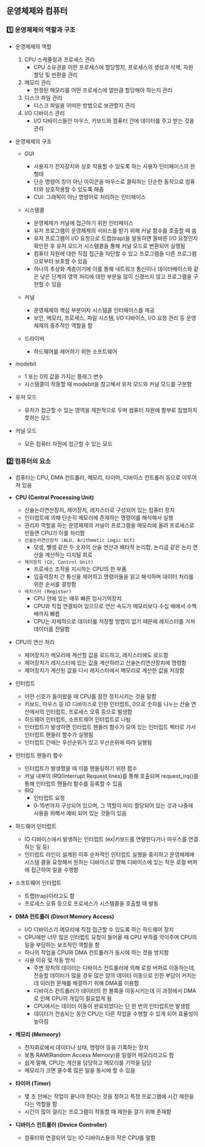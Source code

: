 ## 운영체제와 컴퓨터

### 1️⃣ 운영체제의 역할과 구조
* 운영체제의 역할
    1. CPU 스케줄링과 프로세스 관리
       * CPU 소유권을 어떤 프로세스에 할당할지, 프로세스의 생성과 삭제, 자원 할당 및 반환을 관리
    2. 메모리 관리
       * 한정된 메모리를 어떤 프로세스에 얼만큼 할당해야 하는지 관리
    3. 디스크 파일 관리
       * 디스크 파일을 어떠한 방법으로 보관할지 관리
    4. I/O 디바이스 관리
       * I/O 디바이스들인 마우스, 키보드와 컴퓨터 간에 데이터를 주고 받는 것을 관리


* 운영체제의 구조
  * GUI
    * 사용자가 전자장치와 상호 작용할 수 있도록 하는 사용자 인터페이스의 한 형태
    * 단순 명령어 창이 아닌 아이콘을 마우스로 클릭하는 단순한 동작으로 컴퓨터와 상호작용할 수 있도록 해줌
    * CUI: 그래픽이 아닌 명령어로 처리하는 인터페이스
  
  * 시스템콜
    * 운영체제가 커널에 접근하기 위한 인터페이스
    * 유저 프로그램이 운영체제의 서비스를 받기 위해 커널 함수를 호출할 때 씀
    * 유저 프로그램이 I/O 요청으로 트랩(trap)을 발동하면 올바른 I/O 요청인지 확인한 후 유저 모드가 시스템콜을 통해 커널 모드로 변환되어 실행됨
    * 컴퓨터 자원에 대한 직접 접근을 차단할 수 있고 프로그램을 다른 프로그램으로부터 보호할 수 있음
    * 하나의 추상화 계층이기에 이를 통해 네트워크 통신이나 데이터베이스와 같은 낮은 단계의 영역 처리에 대한 부분을 많이 신경쓰지 않고 프로그램을 구현할 수 있음
    
  * 커널
    * 운영체제의 핵심 부분이자 시스템콜 인터페이스를 제공
    * 보안, 메모리, 프로세스, 파일 시스템, I/O 디바이스, I/O 요청 관리 등 운영체제의 중추적인 역할을 함

  * 드라이버
    * 하드웨어를 제어하기 위한 소프트웨어


* modebit
  * 1 또는 0의 값을 가지는 플래그 변수
  * 시스템콜이 작동할 때 modebit을 참고해서 유저 모드와 커널 모드를 구분함


* 유저 모드
  * 유저가 접근할 수 있는 영역을 제한적으로 두며 컴퓨터 자원에 함부로 침범하지 못하는 모드

* 커널 모드
  * 모든 컴퓨터 자원에 접근할 수 있는 모드


### 2️⃣ 컴퓨터의 요소
* 컴퓨터는 CPU, DMA 컨트롤러, 메모리, 타이머, 디바이스 컨트롤러 등으로 이루어져 있음
* **CPU (Central Processing Unit)**
  * 산술논리연산장치, 제어장치, 레지스터로 구성되어 있는 컴퓨터 장치
  * 인터럽트에 의해 단순히 메모리에 존재하는 명령어를 해석해서 실행
  * 관리자 역할을 하는 운영체제의 커널이 프로그램을 메모리에 올려 프로세스로 만들면 CPU가 이를 처리함
  * `산술논리연산장치 (ALU, Arithmetic Logic Uit)`
    * 덧셈, 뺄셈 같은 두 숫자의 산술 연산과 배타적 논리합, 논리곱 같은 논리 연산을 계산하는 디지털 회로
  * `제어장치 (CU, Control Unit)`
    * 프로세스 조작을 지시하는 CPU의 한 부품
    * 입출력장치 간 통신을 제어하고 명령어들을 읽고 해석하며 데이터 처리를 위한 순서를 결정함
  * `레지스터 (Register)`
    * CPU 안에 있는 매우 빠른 임시기억장치
    * CPU와 직접 연결되어 있으므로 연산 속도가 메모리보다 수십 배에서 수백 배까지 빠름
    * CPU는 자체적으로 데이터를 저장할 방법이 없기 때문에 레지스터를 거쳐 데이터를 전달함


* CPU의 연산 처리
  * 제어장치가 메모리에 계산할 값을 로드하고, 레지스터에도 로드함
  * 제어장치가 레지스터에 있는 값을 계산하라고 산술논리연산장치에 명령함
  * 제어장치가 계산된 값을 다시 레지스터에서 메모리로 계산한 값을 저장함


* 인터럽트
  * 어떤 신호가 들어왔을 때 CPU를 잠깐 정지시키는 것을 말함
  * 키보드, 마우스 등 IO 디바이스로 인한 인터럽트, 0으로 숫자를 나누는 산술 연산에서의 인터럽트, 프로세스 오류 등으로 발생함
  * 하드웨어 인터럽트, 소프트웨어 인터럽트로 나뉨
  * 인터럽트가 발생하면 인터럽트 핸들러 함수가 모여 있는 인터럽트 벡터로 가서 인터럽트 핸들러 함수가 실행됨
  * 인터럽트 간에는 우선순위가 있고 우선순위에 따라 실행됨


* 인터럽트 핸들러 함수
  * 인터럽트가 발생했을 때 이를 핸들링하기 위한 함수
  * 커널 내부의 IRQ(Interrupt Request lines)를 통해 호출되며 request_irq()를 통해 인터럽트 핸들러 함수를 등록할 수 있음
  * IRQ
    * 인터럽트 요청
    * 0-15번까지 구성되어 있으며, 그 역할이 미리 할당되어 있는 것과 나중에 사용을 위해서 예비 되어 있는 것들이 있음


* 하드웨어 인터럽트
  * IO 디바이스에서 발생하는 인터럽트 (ex|키보드를 연뎔한다거나 마우스를 연결하는 일 등)
  * 인터럽트 라인이 설계된 이후 순차적인 인터럽트 실행을 중지하고 운영체제에 시스템 콜을 요청해서 원하는 디바이스로 향해 디바이스에 있는 작은 로컬 버퍼에 접근하여 일을 수행함

* 소프트웨어 인터럽트
  * 트랩(trap)이라고도 함
  * 프로세스 오류 등으로 프로세스가 시스템콜을 호출할 때 발동


* **DMA 컨트롤러 (Direct Memory Access)**
  * I/O 디바이스가 메모리에 직접 접근할 수 있도록 하는 하드웨어 장치
  * CPU에만 너무 많은 인터럽트 요청이 들어올 때 CPU 부하를 막아주며 CPU의 일을 부담하는 보조적인 역할을 함
  * 하나의 작업을 CPU와 DMA 컨트롤러가 동시에 하는 것을 방지함
  * 사용 이유 및 작동 방식 
    * 주변 장치의 데이터는 디바이스 컨트롤러에 의해 로컬 버퍼로 이동하는데, 전송할 데이터가 많을 경우 많은 양의 데이터 이동으로 인한 부담이 커지는데 이러한 문제를 해결하기 위해 DMA를 이용함
    * 디바이스 컨트롤러가 데이터의 한 블록을 이동시키는데 이 과정에서 DMA로 인해 CPU의 개입이 필요없게 됨
    * CPU에서는 데이터 이동이 완료되었다는 단 한 번의 인터럽트만 발생함
    * 데이터가 전송되는 동안 CPU는 다른 작업을 수행할 수 있게 되어 효율성이 높아짐


* **메모리 (Memeory)**
  * 전자회로에서 데이터나 상태, 명렁어 등을 기록하는 장치
  * 보통 RAM(Random Access Memory)을 일컬어 메모리라고도 함
  * 쉽게 말해, CPU는 계산을 담당하고 메모리를 기억을 담당
  * 메모리가 크면 클수록 많은 일을 동시에 할 수 있음


* **타이머 (Timer)**
  * 몇 초 안에는 작업이 끝나야 한다는 것을 정하고 특정 프로그램에 시간 제한을 다는 역할을 함
  * 시간이 많이 걸리는 프로그램이 작동할 때 제한을 걸기 위해 존재함


* **디바이스 컨트롤러 (Device Controller)**
  * 컴퓨터와 연결되어 있는 IO 디바이스들의 작은 CPU를 말함

